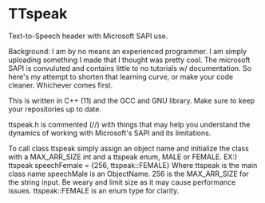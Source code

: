 # TTspeak
Text-to-Speech header with Microsoft SAPI use.

Background:
    I am by no means an experienced programmer. I am simply uploading something
    I made that I thought was pretty cool. The microsoft SAPI is convuluted and
    contains little to no tutorials w/ documentation. So here's my attempt to 
    shorten that learning curve, or make your code cleaner. Whichever comes first.

This is written in C++ (11) and the GCC and GNU library. Make sure to keep your
repositories up to date.

ttspeak.h is commented (//) with things that may help you understand the dynamics of
working with Microsoft's SAPI and its limitations.

To call class ttspeak simply assign an object name and initialize the class with 
a MAX_ARR_SIZE int and a ttspeak enum, MALE or FEMALE.
EX:)
    ttspeak speechFemale = {256, ttspeak::FEMALE}
  Where ttspeak is the main class name
  speechMale is an ObjectName.
  256 is the MAX_ARR_SIZE for the string input. Be weary and limit size as it may
  cause performance issues.
  ttspeak::FEMALE is an enum type for clarity.
 
